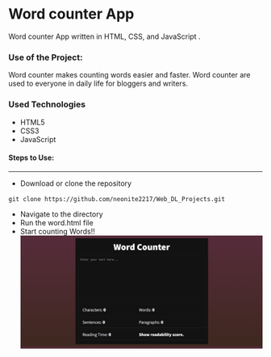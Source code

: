 

<h1>Word counter App</h1>

<p>Word counter App written in HTML, CSS, and JavaScript .</p>

### Use of the Project:

<p>Word counter makes counting words easier and faster. Word counter are used to everyone in daily life for bloggers and writers.
<h3>Used Technologies</h3>
<ul>
  <li>HTML5</li>
  <li>CSS3</li>
  <li>JavaScript</li>
</ul>

#### Steps to Use:

---

- Download or clone the repository

```
git clone https://github.com/neonite2217/Web_DL_Projects.git
```

- Navigate to the directory
- Run the word.html file
- Start counting Words!!
![Capture](ss1.png)
